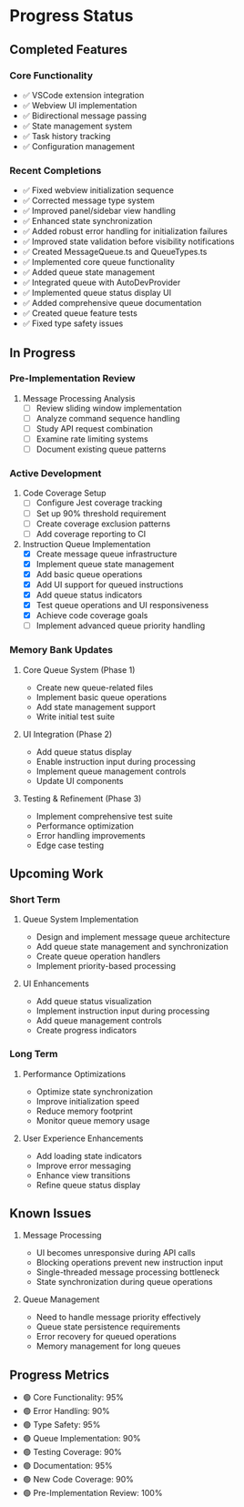 # Progress Status

## Completed Features

### Core Functionality
- ✅ VSCode extension integration
- ✅ Webview UI implementation
- ✅ Bidirectional message passing
- ✅ State management system
- ✅ Task history tracking
- ✅ Configuration management

### Recent Completions
- ✅ Fixed webview initialization sequence
- ✅ Corrected message type system
- ✅ Improved panel/sidebar view handling
- ✅ Enhanced state synchronization
- ✅ Added robust error handling for initialization failures
- ✅ Improved state validation before visibility notifications
- ✅ Created MessageQueue.ts and QueueTypes.ts
- ✅ Implemented core queue functionality
- ✅ Added queue state management
- ✅ Integrated queue with AutoDevProvider
- ✅ Implemented queue status display UI
- ✅ Added comprehensive queue documentation
- ✅ Created queue feature tests
- ✅ Fixed type safety issues

## In Progress

### Pre-Implementation Review
1. Message Processing Analysis
   - [ ] Review sliding window implementation
   - [ ] Analyze command sequence handling
   - [ ] Study API request combination
   - [ ] Examine rate limiting systems
   - [ ] Document existing queue patterns

### Active Development
1. Code Coverage Setup
   - [ ] Configure Jest coverage tracking
   - [ ] Set up 90% threshold requirement
   - [ ] Create coverage exclusion patterns
   - [ ] Add coverage reporting to CI

2. Instruction Queue Implementation
   - [x] Create message queue infrastructure
   - [x] Implement queue state management
   - [x] Add basic queue operations
   - [x] Add UI support for queued instructions
   - [x] Add queue status indicators
   - [x] Test queue operations and UI responsiveness
   - [x] Achieve code coverage goals
   - [ ] Implement advanced queue priority handling

### Memory Bank Updates
1. Core Queue System (Phase 1)
   - Create new queue-related files
   - Implement basic queue operations
   - Add state management support
   - Write initial test suite

2. UI Integration (Phase 2)
   - Add queue status display
   - Enable instruction input during processing
   - Implement queue management controls
   - Update UI components

3. Testing & Refinement (Phase 3)
   - Implement comprehensive test suite
   - Performance optimization
   - Error handling improvements
   - Edge case testing

## Upcoming Work

### Short Term
1. Queue System Implementation
   - Design and implement message queue architecture
   - Add queue state management and synchronization
   - Create queue operation handlers
   - Implement priority-based processing

2. UI Enhancements
   - Add queue status visualization
   - Implement instruction input during processing
   - Add queue management controls
   - Create progress indicators

### Long Term
1. Performance Optimizations
   - Optimize state synchronization
   - Improve initialization speed
   - Reduce memory footprint
   - Monitor queue memory usage

2. User Experience Enhancements
   - Add loading state indicators
   - Improve error messaging
   - Enhance view transitions
   - Refine queue status display

## Known Issues
1. Message Processing
   - UI becomes unresponsive during API calls
   - Blocking operations prevent new instruction input
   - Single-threaded message processing bottleneck
   - State synchronization during queue operations

2. Queue Management
   - Need to handle message priority effectively
   - Queue state persistence requirements
   - Error recovery for queued operations
   - Memory management for long queues

## Progress Metrics
- 🟢 Core Functionality: 95%
- 🟢 Error Handling: 90%
- 🟢 Type Safety: 95%
- 🟢 Queue Implementation: 90%
- 🟢 Testing Coverage: 90%
- 🟢 Documentation: 95%
- 🟢 New Code Coverage: 90%
- 🟢 Pre-Implementation Review: 100%

